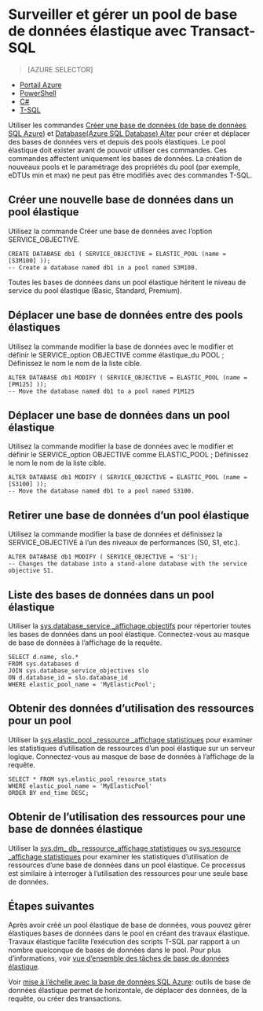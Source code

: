 <properties 
    pageTitle="Création ou déplacement d’une base de données SQL Azure dans un pool élastique à l’aide de T-SQL | Microsoft Azure" 
    description="T-SQL permet de créer une base de données SQL Azure dans un pool élastique. Ou, utilisez T-SQL pour déplacer la datbase et déconnexion des pools." 
    services="sql-database" 
    documentationCenter="" 
    authors="srinia" 
    manager="jhubbard" 
    editor=""/>

<tags
    ms.service="sql-database"
    ms.devlang="NA"
    ms.topic="article"
    ms.tgt_pltfrm="NA"
    ms.workload="data-management" 
    ms.date="05/27/2016"
    ms.author="srinia"/>

# <a name="monitor-and-manage-an-elastic-database-pool-with-transact-sql"></a>Surveiller et gérer un pool de base de données élastique avec Transact-SQL  

> [AZURE.SELECTOR]
- [Portail Azure](sql-database-elastic-pool-manage-portal.md)
- [PowerShell](sql-database-elastic-pool-manage-powershell.md)
- [C#](sql-database-elastic-pool-manage-csharp.md)
- [T-SQL](sql-database-elastic-pool-manage-tsql.md)

Utiliser les commandes [Créer une base de données (de base de données SQL Azure)](https://msdn.microsoft.com/library/dn268335.aspx) et [Database(Azure SQL Database) Alter](https://msdn.microsoft.com/library/mt574871.aspx) pour créer et déplacer des bases de données vers et depuis des pools élastiques. Le pool élastique doit exister avant de pouvoir utiliser ces commandes. Ces commandes affectent uniquement les bases de données. La création de nouveaux pools et le paramétrage des propriétés du pool (par exemple, eDTUs min et max) ne peut pas être modifiés avec des commandes T-SQL.

## <a name="create-a-new-database-in-an-elastic-pool"></a>Créer une nouvelle base de données dans un pool élastique
Utilisez la commande Créer une base de données avec l’option SERVICE_OBJECTIVE.   

    CREATE DATABASE db1 ( SERVICE_OBJECTIVE = ELASTIC_POOL (name = [S3M100] ));
    -- Create a database named db1 in a pool named S3M100.

Toutes les bases de données dans un pool élastique héritent le niveau de service du pool élastique (Basic, Standard, Premium). 


## <a name="move-a-database-between-elastic-pools"></a>Déplacer une base de données entre des pools élastiques
Utilisez la commande modifier la base de données avec le modifier et définir le SERVICE\_option OBJECTIVE comme élastique\_du POOL ; Définissez le nom le nom de la liste cible.

    ALTER DATABASE db1 MODIFY ( SERVICE_OBJECTIVE = ELASTIC_POOL (name = [PM125] ));
    -- Move the database named db1 to a pool named P1M125  

## <a name="move-a-database-into-an-elastic-pool"></a>Déplacer une base de données dans un pool élastique 
Utilisez la commande modifier la base de données avec le modifier et définir le SERVICE\_option OBJECTIVE comme ELASTIC_POOL ; Définissez le nom le nom de la liste cible.

    ALTER DATABASE db1 MODIFY ( SERVICE_OBJECTIVE = ELASTIC_POOL (name = [S3100] ));
    -- Move the database named db1 to a pool named S3100.

## <a name="move-a-database-out-of-an-elastic-pool"></a>Retirer une base de données d’un pool élastique
Utilisez la commande modifier la base de données et définissez la SERVICE_OBJECTIVE à l’un des niveaux de performances (S0, S1, etc.).

    ALTER DATABASE db1 MODIFY ( SERVICE_OBJECTIVE = 'S1');
    -- Changes the database into a stand-alone database with the service objective S1.

## <a name="list-databases-in-an-elastic-pool"></a>Liste des bases de données dans un pool élastique
Utiliser la [sys.database\_service \_affichage objectifs](https://msdn.microsoft.com/library/mt712619) pour répertorier toutes les bases de données dans un pool élastique. Connectez-vous au masque de base de données à l’affichage de la requête.

    SELECT d.name, slo.*  
    FROM sys.databases d 
    JOIN sys.database_service_objectives slo  
    ON d.database_id = slo.database_id
    WHERE elastic_pool_name = 'MyElasticPool'; 

## <a name="get-resource-usage-data-for-a-pool"></a>Obtenir des données d’utilisation des ressources pour un pool

Utiliser la [sys.elastic\_pool \_ressource \_affichage statistiques](https://msdn.microsoft.com/library/mt280062.aspx) pour examiner les statistiques d’utilisation de ressources d’un pool élastique sur un serveur logique. Connectez-vous au masque de base de données à l’affichage de la requête.

    SELECT * FROM sys.elastic_pool_resource_stats 
    WHERE elastic_pool_name = 'MyElasticPool'
    ORDER BY end_time DESC;

## <a name="get-resource-usage-for-an-elastic-database"></a>Obtenir de l’utilisation des ressources pour une base de données élastique

Utiliser la [sys.dm\_ db\_ ressource\_affichage statistiques](https://msdn.microsoft.com/library/dn800981.aspx) ou [sys.resource \_affichage statistiques](https://msdn.microsoft.com/library/dn269979.aspx) pour examiner les statistiques d’utilisation de ressources d’une base de données dans un pool élastique. Ce processus est similaire à interroger à l’utilisation des ressources pour une seule base de données.

## <a name="next-steps"></a>Étapes suivantes

Après avoir créé un pool élastique de base de données, vous pouvez gérer élastiques bases de données dans le pool en créant des travaux élastique. Travaux élastique facilite l’exécution des scripts T-SQL par rapport à un nombre quelconque de bases de données dans le pool. Pour plus d’informations, voir [vue d’ensemble des tâches de base de données élastique](sql-database-elastic-jobs-overview.md). 

Voir [mise à l’échelle avec la base de données SQL Azure](sql-database-elastic-scale-introduction.md): outils de base de données élastique permet de horizontale, de déplacer des données, de la requête, ou créer des transactions.
